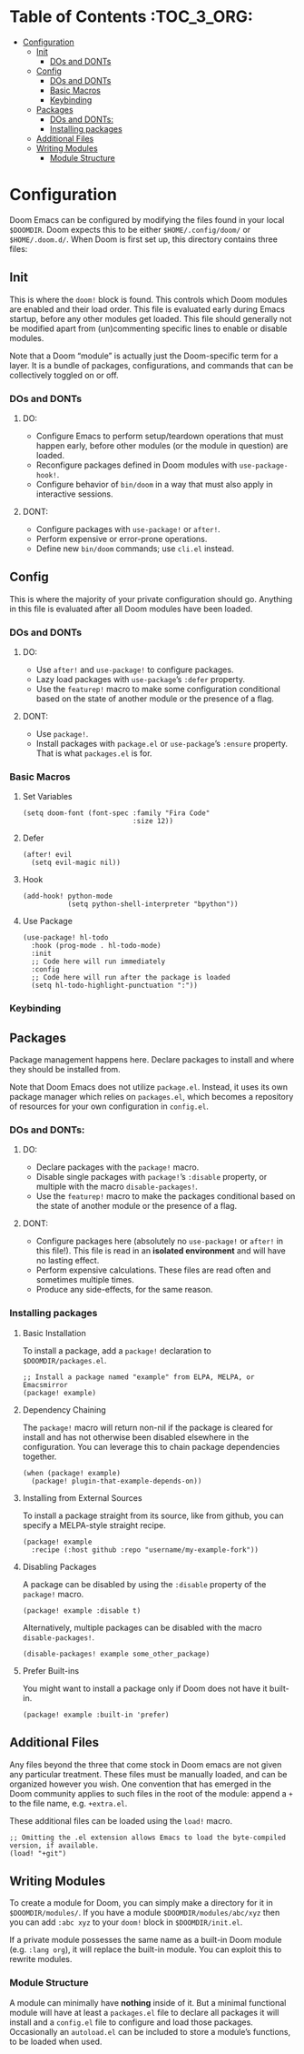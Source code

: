 

# Table of Contents     :TOC_3_ORG:

-   [Configuration](#orgbb55458)
    -   [Init](#org0859657)
        -   [DOs and DONTs](#orgf133025)
    -   [Config](#orge298f8f)
        -   [DOs and DONTs](#orgf133025)
        -   [Basic Macros](#org868b082)
        -   [Keybinding](#orgad9abce)
    -   [Packages](#orge896e29)
        -   [DOs and DONTs:](#orge8338b6)
        -   [Installing packages](#orgb29a5e7)
    -   [Additional Files](#org2ea6fb2)
    -   [Writing Modules](#org7d36436)
        -   [Module Structure](#org3fc2d4f)


<a id="orgbb55458"></a>

# Configuration

Doom Emacs can be configured by modifying the files found in your local `$DOOMDIR`. Doom expects this to be either `$HOME/.config/doom/` or `$HOME/.doom.d/`. When Doom is first set up, this directory contains three files:


<a id="org0859657"></a>

## Init

This is where the `doom!` block is found. This controls which Doom modules are enabled and their load order. This file is evaluated early during Emacs startup, before any other modules get loaded. This file should generally not be modified apart from (un)commenting specific lines to enable or disable modules.

Note that a Doom &ldquo;module&rdquo; is actually just the Doom-specific term for a layer. It is a bundle of packages, configurations, and commands that can be collectively toggled on or off.


<a id="orgf133025"></a>

### DOs and DONTs

1.  DO:

    -   Configure Emacs to perform setup/teardown operations that must happen early, before other modules (or the module in question) are loaded.
    -   Reconfigure packages defined in Doom modules with `use-package-hook!`.
    -   Configure behavior of `bin/doom` in a way that must also apply in interactive sessions.

2.  DONT:

    -   Configure packages with `use-package!` or `after!`.
    -   Perform expensive or error-prone operations.
    -   Define new `bin/doom` commands; use `cli.el` instead.


<a id="orge298f8f"></a>

## Config

This is where the majority of your private configuration should go. Anything in this file is evaluated after all Doom modules have been loaded.


### DOs and DONTs

1.  DO:

    -   Use `after!` and `use-package!` to configure packages.
    -   Lazy load packages with `use-package`&rsquo;s `:defer` property.
    -   Use the `featurep!` macro to make some configuration conditional based on the state of another module or the presence of a flag.

2.  DONT:

    -   Use `package!`.
    -   Install packages with `package.el` or `use-package`&rsquo;s `:ensure` property. That is what `packages.el` is for.


<a id="org868b082"></a>

### Basic Macros

1.  Set Variables

        (setq doom-font (font-spec :family "Fira Code"
                                   :size 12))

2.  Defer

        (after! evil
          (setq evil-magic nil))

3.  Hook

        (add-hook! python-mode
                   (setq python-shell-interpreter "bpython"))

4.  Use Package

        (use-package! hl-todo
          :hook (prog-mode . hl-todo-mode)
          :init
          ;; Code here will run immediately
          :config
          ;; Code here will run after the package is loaded
          (setq hl-todo-highlight-punctuation ":"))


<a id="orgad9abce"></a>

### Keybinding


<a id="orge896e29"></a>

## Packages

Package management happens here. Declare packages to install and where they should be installed from.

Note that Doom Emacs does not utilize `package.el`. Instead, it uses its own package manager which relies on `packages.el`, which becomes a repository of resources for your own configuration in `config.el`.


<a id="orge8338b6"></a>

### DOs and DONTs:

1.  DO:

    -   Declare packages with the `package!` macro.
    -   Disable single packages with `package!`&rsquo;s `:disable` property, or multiple with the macro `disable-packages!`.
    -   Use the `featurep!` macro to make the packages conditional based on the state of another module or the presence of a flag.

2.  DONT:

    -   Configure packages here (absolutely no `use-package!` or `after!` in this file!). This file is read in an **isolated environment** and will have no lasting effect.
    -   Perform expensive calculations. These files are read often and sometimes multiple times.
    -   Produce any side-effects, for the same reason.


<a id="orgb29a5e7"></a>

### Installing packages

1.  Basic Installation

    To install a package, add a `package!` declaration to `$DOOMDIR/packages.el`.
    
        ;; Install a package named "example" from ELPA, MELPA, or Emacsmirror
        (package! example)

2.  Dependency Chaining

    The `package!` macro will return non-nil if the package is cleared for install and has not otherwise been disabled elsewhere in the configuration. You can leverage this to chain package dependencies together.
    
        (when (package! example)
          (package! plugin-that-example-depends-on))

3.  Installing from External Sources

    To install a package straight from its source, like from github, you can specify a MELPA-style straight recipe.
    
        (package! example
          :recipe (:host github :repo "username/my-example-fork"))

4.  Disabling Packages

    A package can be disabled by using the `:disable` property of the `package!` macro.
    
        (package! example :disable t)
    
    Alternatively, multiple packages can be disabled with the macro `disable-packages!`.
    
        (disable-packages! example some_other_package)

5.  Prefer Built-ins

    You might want to install a package only if Doom does not have it built-in.
    
        (package! example :built-in 'prefer)


<a id="org2ea6fb2"></a>

## Additional Files

Any files beyond the three that come stock in Doom emacs are not given any particular treatment. These files must be manually loaded, and can be organized however you wish. One convention that has emerged in the Doom community applies to such files in the root of the module: append a `+` to the file name, e.g. `+extra.el`.

These additional files can be loaded using the `load!` macro.

    ;; Omitting the .el extension allows Emacs to load the byte-compiled version, if available.
    (load! "+git")


<a id="org7d36436"></a>

## Writing Modules

To create a module for Doom, you can simply make a directory for it in `$DOOMDIR/modules/`. If you have a module `$DOOMDIR/modules/abc/xyz` then you can add `:abc xyz` to your `doom!` block in `$DOOMDIR/init.el`.

If a private module possesses the same name as a built-in Doom module (e.g. `:lang org`), it will replace the built-in module. You can exploit this to rewrite modules.


<a id="org3fc2d4f"></a>

### Module Structure

A module can minimally have **nothing** inside of it. But a minimal functional module will have at least a `packages.el` file to declare all packages it will install and a `config.el` file to configure and load those packages. Occasionally an `autoload.el` can be included to store a module&rsquo;s functions, to be loaded when used.

